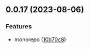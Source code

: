 ## 0.0.17 (2023-08-06)


### Features

* monorepo ([10b70c8](https://github.com/Redstone-1/xwg-cli/commit/10b70c8a3d5068d5d2405136a409af9cbd8d3bdf))



